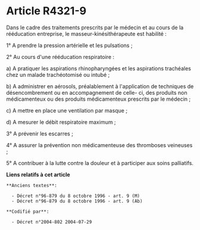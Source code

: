 # Article R4321-9

Dans le cadre des traitements prescrits par le médecin et au cours de la rééducation entreprise, le masseur-kinésithérapeute
est habilité :

1° A prendre la pression artérielle et les pulsations ;

2° Au cours d'une rééducation respiratoire :

a) A pratiquer les aspirations rhinopharyngées et les aspirations trachéales chez un malade trachéotomisé ou intubé ;

b) A administrer en aérosols, préalablement à l'application de techniques de désencombrement ou en accompagnement de celle-
ci, des produits non médicamenteux ou des produits médicamenteux prescrits par le médecin ;

c) A mettre en place une ventilation par masque ;

d) A mesurer le débit respiratoire maximum ;

3° A prévenir les escarres ;

4° A assurer la prévention non médicamenteuse des thromboses veineuses ;

5° A contribuer à la lutte contre la douleur et à participer aux soins palliatifs.

**Liens relatifs à cet article**

	**Anciens textes**:

	  - Décret n°96-879 du 8 octobre 1996 - art. 9 (M)
	  - Décret n°96-879 du 8 octobre 1996 - art. 9 (Ab)

	**Codifié par**:

	  - Décret n°2004-802 2004-07-29
